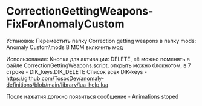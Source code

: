 # CorrectionGettingWeapons-FixForAnomalyCustom

Установка:
Переместить папку Correction getting weapons в папку mods: Anomaly Custom\mods
В MCM включить мод

Использование:
Кнопка для активации: DELETE, её можно поменять в файле CorrectionGettingWeapons.script, открыть можно блокнотом, в 7 строке -  DIK_keys.DIK_DELETE 
Cписок всех DIK-keys - https://github.com/TosoxDev/anomaly-definitions/blob/main/library/lua_help.lua

После нажатия должно появиться сообщение - Animations stoped
